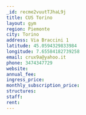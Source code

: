 ```yaml
---
_id: recme2vuutTJhaL9j
title: CUS Torino
layout: gym
region: Piemonte
city: Torino
address: Via Braccini 1
latitude: 45.0594329833984
longitude: 7.65584182739258
email: crux9a@yahoo.it
phone: 3474347729
website: 
annual_fee: 
ingress_price: 
monthly_subscription_price: 
structures: 
staff: 
rent: 
---
```


